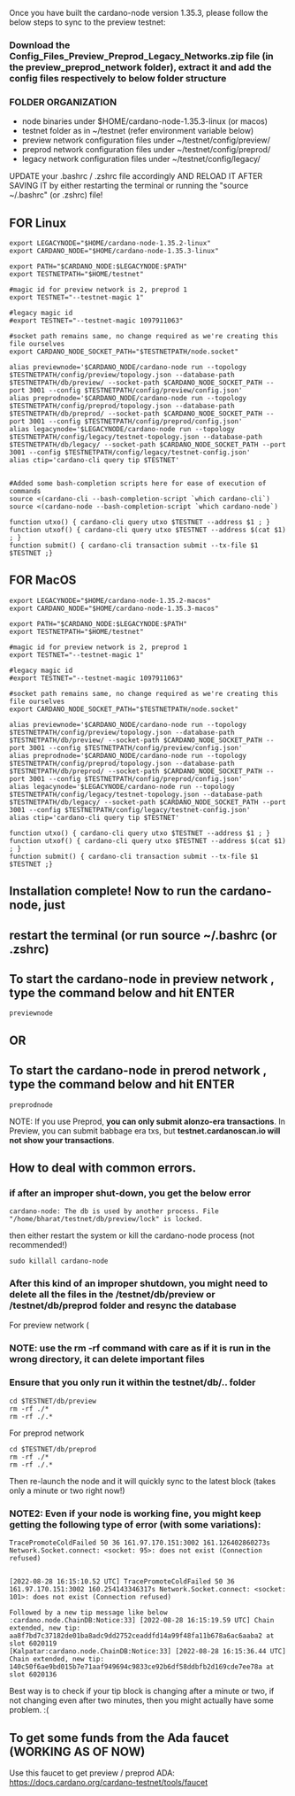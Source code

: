 Once you have built the cardano-node version 1.35.3, please follow the below steps to sync to the preview testnet:

### Download the Config_Files_Preview_Preprod_Legacy_Networks.zip file (in the preview_preprod_network folder), extract it and add the config files respectively to below folder structure

### FOLDER ORGANIZATION
- node binaries under $HOME/cardano-node-1.35.3-linux (or macos)
- testnet folder as in  ~/testnet (refer environment variable below)
- preview network configuration files under ~/testnet/config/preview/
- preprod network configuration files under ~/testnet/config/preprod/
- legacy network configuration files under ~/testnet/config/legacy/



UPDATE your .bashrc / .zshrc file accordingly AND RELOAD IT AFTER SAVING IT by either restarting the terminal or running the "source ~/.bashrc" (or .zshrc) file!

## FOR Linux
```
export LEGACYNODE="$HOME/cardano-node-1.35.2-linux"
export CARDANO_NODE="$HOME/cardano-node-1.35.3-linux"

export PATH="$CARDANO_NODE:$LEGACYNODE:$PATH"
export TESTNETPATH="$HOME/testnet"

#magic id for preview network is 2, preprod 1
export TESTNET="--testnet-magic 1"

#legacy magic id
#export TESTNET="--testnet-magic 1097911063"

#socket path remains same, no change required as we're creating this file ourselves
export CARDANO_NODE_SOCKET_PATH="$TESTNETPATH/node.socket"

alias previewnode='$CARDANO_NODE/cardano-node run --topology $TESTNETPATH/config/preview/topology.json --database-path $TESTNETPATH/db/preview/ --socket-path $CARDANO_NODE_SOCKET_PATH --port 3001 --config $TESTNETPATH/config/preview/config.json'
alias preprodnode='$CARDANO_NODE/cardano-node run --topology $TESTNETPATH/config/preprod/topology.json --database-path $TESTNETPATH/db/preprod/ --socket-path $CARDANO_NODE_SOCKET_PATH --port 3001 --config $TESTNETPATH/config/preprod/config.json'
alias legacynode='$LEGACYNODE/cardano-node run --topology $TESTNETPATH/config/legacy/testnet-topology.json --database-path $TESTNETPATH/db/legacy/ --socket-path $CARDANO_NODE_SOCKET_PATH --port 3001 --config $TESTNETPATH/config/legacy/testnet-config.json'
alias ctip='cardano-cli query tip $TESTNET'


#Added some bash-completion scripts here for ease of execution of commands
source <(cardano-cli --bash-completion-script `which cardano-cli`)
source <(cardano-node --bash-completion-script `which cardano-node`)

function utxo() { cardano-cli query utxo $TESTNET --address $1 ; }
function utxof() { cardano-cli query utxo $TESTNET --address $(cat $1) ; }
function submit() { cardano-cli transaction submit --tx-file $1 $TESTNET ;}

```

## FOR MacOS
```
export LEGACYNODE="$HOME/cardano-node-1.35.2-macos"
export CARDANO_NODE="$HOME/cardano-node-1.35.3-macos"

export PATH="$CARDANO_NODE:$LEGACYNODE:$PATH"
export TESTNETPATH="$HOME/testnet"

#magic id for preview network is 2, preprod 1
export TESTNET="--testnet-magic 1"

#legacy magic id
#export TESTNET="--testnet-magic 1097911063"

#socket path remains same, no change required as we're creating this file ourselves
export CARDANO_NODE_SOCKET_PATH="$TESTNETPATH/node.socket"

alias previewnode='$CARDANO_NODE/cardano-node run --topology $TESTNETPATH/config/preview/topology.json --database-path $TESTNETPATH/db/preview/ --socket-path $CARDANO_NODE_SOCKET_PATH --port 3001 --config $TESTNETPATH/config/preview/config.json'
alias preprodnode='$CARDANO_NODE/cardano-node run --topology $TESTNETPATH/config/preprod/topology.json --database-path $TESTNETPATH/db/preprod/ --socket-path $CARDANO_NODE_SOCKET_PATH --port 3001 --config $TESTNETPATH/config/preprod/config.json'
alias legacynode='$LEGACYNODE/cardano-node run --topology $TESTNETPATH/config/legacy/testnet-topology.json --database-path $TESTNETPATH/db/legacy/ --socket-path $CARDANO_NODE_SOCKET_PATH --port 3001 --config $TESTNETPATH/config/legacy/testnet-config.json'
alias ctip='cardano-cli query tip $TESTNET'

function utxo() { cardano-cli query utxo $TESTNET --address $1 ; }
function utxof() { cardano-cli query utxo $TESTNET --address $(cat $1) ; }
function submit() { cardano-cli transaction submit --tx-file $1 $TESTNET ;}

```

## Installation complete! Now to run the cardano-node, just 
## restart the terminal (or run source ~/.bashrc (or .zshrc) 



## To start the cardano-node in preview network , type the command below and hit ENTER
```
previewnode
```
## OR
## To start the cardano-node in prerod network , type the command below and hit ENTER

```
preprodnode
```

NOTE: If you use Preprod, **you can only submit alonzo-era transactions**. In Preview, you can submit babbage era txs, but **testnet.cardanoscan.io will not show your transactions**.


## How to deal with common errors.


### if after an improper shut-down, you get the below error

```
cardano-node: The db is used by another process. File "/home/bharat/testnet/db/preview/lock" is locked.
```

then either restart the system or kill the cardano-node process (not recommended!)

```
sudo killall cardano-node
```

### After this kind of an improper shutdown, you might need to delete all the files in the /testnet/db/preview or /testnet/db/preprod folder and resync the database 

For preview network (
### NOTE: use the rm -rf command with care as if it is run in the wrong directory, it can delete important files
### Ensure that you only run it within the testnet/db/.. folder
```
cd $TESTNET/db/preview
rm -rf ./* 
rm -rf ./.*
```
For preprod network
```
cd $TESTNET/db/preprod
rm -rf ./*
rm -rf ./.*
```


Then re-launch the node and it will quickly sync to the latest block (takes only a minute or two right now!)



### NOTE2: Even if your node is working fine, you might keep getting the following type of error (with some variations):
```
TracePromoteColdFailed 50 36 161.97.170.151:3002 161.126402860273s Network.Socket.connect: <socket: 95>: does not exist (Connection refused)


[2022-08-28 16:15:10.52 UTC] TracePromoteColdFailed 50 36 161.97.170.151:3002 160.254143346317s Network.Socket.connect: <socket: 101>: does not exist (Connection refused)

Followed by a new tip message like below
:cardano.node.ChainDB:Notice:33] [2022-08-28 16:15:19.59 UTC] Chain extended, new tip: aa8f7bd7c37182de01ba8adc9dd2752ceaddfd14a99f48fa11b678a6ac6aaba2 at slot 6020119
[Kalpatar:cardano.node.ChainDB:Notice:33] [2022-08-28 16:15:36.44 UTC] Chain extended, new tip: 140c50f6ae9bd015b7e71aaf949694c9833ce92b6df58ddbfb2d169cde7ee78a at slot 6020136
```

Best way is to check if your tip block is changing after a minute or two, if not changing even after two minutes, then you might actually have some problem. :(



## To get some funds from the Ada faucet (WORKING AS OF NOW)
Use this faucet to get preview / preprod ADA: https://docs.cardano.org/cardano-testnet/tools/faucet
